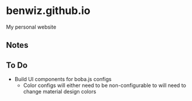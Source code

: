 # benwiz.github.io

My personal website

## Notes

## To Do

- Build UI components for boba.js configs
  - Color configs will either need to be non-configurable to will need to change material design colors
